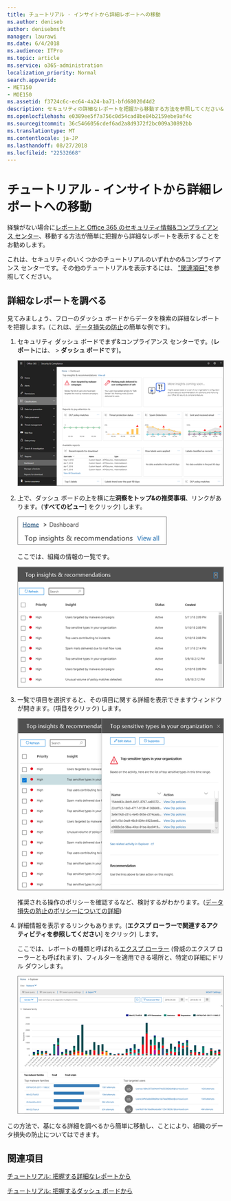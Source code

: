 ```yaml
---
title: チュートリアル - インサイトから詳細レポートへの移動
ms.author: deniseb
author: denisebmsft
manager: laurawi
ms.date: 6/4/2018
ms.audience: ITPro
ms.topic: article
ms.service: o365-administration
localization_priority: Normal
search.appverid:
- MET150
- MOE150
ms.assetid: f3724c6c-ec64-4a24-ba71-bfd68020d4d2
description: セキュリティの詳細なレポートを把握から移動する方法を参照してください&amp;コンプライアンス センターをデータ損失の防止策の例を使用します。
ms.openlocfilehash: e0389ee5f7a756c0d54cad8be84b2159ebe9af4c
ms.sourcegitcommit: 36c5466056cdef6ad2a8d9372f2bc009a30892bb
ms.translationtype: MT
ms.contentlocale: ja-JP
ms.lasthandoff: 08/27/2018
ms.locfileid: "22532668"
---
```

# <a name="walkthrough---from-an-insight-to-a-detailed-report"></a>チュートリアル - インサイトから詳細レポートへの移動

経験がない場合に[レポートと Office 365 のセキュリティ情報&amp;コンプライアンス センター](reports-and-insights-in-security-and-compliance.md)、移動する方法が簡単に把握から詳細なレポートを表示することをお勧めします。 
  
これは、セキュリティのいくつかのチュートリアルのいずれかの&amp;コンプライアンス センターです。その他のチュートリアルを表示するには、 ["関連項目"](#related-topics)を参照してください。 
  
## <a name="from-an-insight-to-a-detailed-report"></a>詳細なレポートを調べる

見てみましょう、フローのダッシュ ボードからデータを検索の詳細なレポートを把握します。(これは、[データ損失の防止](data-loss-prevention-policies.md)の簡単な例です)。 
  
1. セキュリティ ダッシュ ボードでまず&amp;コンプライアンス センターです。(**レポート**には、 \> **ダッシュ ボード**です)。
    
    ![セキュリティ&amp;コンプライアンス センターでは、レポートを選択して\>ダッシュ ボード](media/2a668c3d-3fa3-4e37-8149-46989b33ae8c.png)
  
2. 上で、ダッシュ ボードの上を横に左**洞察をトップ&amp;の推奨事項**、リンクがあります。(**すべてのビュー**] をクリック) します。
    
    ![セキュリティ&amp;コンプライアンス センターでは、レポートを選択して\>、上の情報を表示するダッシュ ボード](media/9bb64e11-494f-40a4-ab3d-8d3c7789f300.png)
  
    ここでは、組織の情報の一覧です。
    
    ![セキュリティ&amp;コンプライアンス センターでは、リストのすべての情報を表示できます](media/1289af77-bf5a-444a-97a1-03d8a83f75a9.png)
  
3. 一覧で項目を選択すると、その項目に関する詳細を表示できますウィンドウが開きます。(項目をクリック) します。
    
    ![選択した情報の詳細](media/dcbb389f-23b0-4031-b789-4a49068af85a.png)
  
    推奨される操作のポリシーを確認するなど、検討するがわかります。([データ損失の防止のポリシーについての詳細](data-loss-prevention-policies.md))
    
4. 詳細情報を表示するリンクもあります。(**エクスプ ローラーで関連するアクティビティを参照してください**] をクリック) します。 
    
    ここでは、レポートの種類と呼ばれる[エクスプ ローラー](use-explorer-in-security-and-compliance.md) (脅威のエクスプ ローラーとも呼ばれます)、フィルターを適用できる場所と、特定の詳細にドリル ダウンします。 
    
    ![選択した情報についての詳細については、エクスプ ローラー ビュー](media/3ad15b15-7158-44b7-beda-013351bd868e.png)
  
この方法で、基になる詳細を調べるから簡単に移動し、ことにより、組織のデータ損失の防止についてはできます。
  
## <a name="related-topics"></a>関連項目

[チュートリアル: 把握する詳細なレポートから](from-a-detailed-report-to-an-insight.md)
  
[チュートリアル: 把握するダッシュ ボードから](from-a-dashboard-to-an-insight.md)
  


